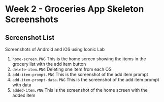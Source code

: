 # Week 2 - Groceries App Skeleton Screenshots

## Screenshot List

Screenshots of Android and iOS using Iconic Lab

1. `home-screen.PNG` This is the home screen showing the items in the grocery list with the add item button
2. `delete-item.PNG` Deleting one item from each OS
3. `add-item-prompt.PNG` This is the screenshot of the add item prompt
4. `add-item-prompt-data.PNG` This is the screenshot of the add item prompt with data
5. `added-item.PNG` This is the screenshot of the home screen with the added item